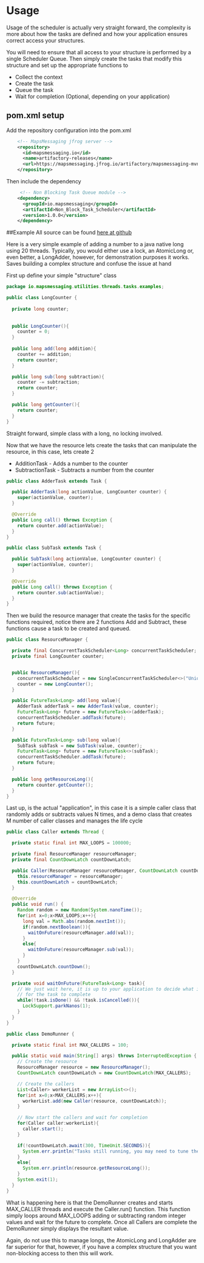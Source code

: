# Usage

Usage of the scheduler is actually very straight forward, the complexity is more about how the tasks are defined and how your application ensures correct access your structures.

You will need to ensure that all access to your structure is performed by a single Scheduler Queue. Then simply create the tasks that modify this structure and set up the appropriate functions to

* Collect the context
* Create the task
* Queue the task
* Wait for completion (Optional, depending on your application)


## pom.xml setup

Add the repository configuration into the pom.xml
``` xml
    <!-- MapsMessaging jfrog server -->
    <repository>
      <id>mapsmessaging.io</id>
      <name>artifactory-releases</name>
      <url>https://mapsmessaging.jfrog.io/artifactory/mapsmessaging-mvn-prod</url>
    </repository>
```    

Then include the dependency
``` xml
     <!-- Non Blocking Task Queue module -->
    <dependency>
      <groupId>io.mapsmessaging</groupId>
      <artifactId>Non_Block_Task_Scheduler</artifactId>
      <version>1.0.0</version>
    </dependency>
```    

##Example
All source can be found [here at github](https://github.com/Maps-Messaging/non_block_task_scheduler/tree/main/src/examples/java/io/mapsmessaging/utilities/threads/tasks/examples)


Here is a very simple example of adding a number to a java native long using 20 threads. Typically, you would either use a lock, an AtomicLong or, even better, a LongAdder, however, for demonstration purposes it works. Saves building a complex structure and confuse the issue at hand


First up define your simple "structure" class

```java
package io.mapsmessaging.utilities.threads.tasks.examples;

public class LongCounter {
  
  private long counter;
  
  
  public LongCounter(){
    counter = 0;
  }
  
  public long add(long addition){
    counter += addition;
    return counter;
  }

  public long sub(long subtraction){
    counter -= subtraction;
    return counter;
  }

  public long getCounter(){
    return counter;
  }
}
```

Straight forward, simple class with a long, no locking involved. 

Now that we have the resource lets create the tasks that can manipulate the resource, in this case, lets create 2

* AdditionTask - Adds a number to the counter
* SubtractionTask - Subtracts a number from the counter

```java
public class AdderTask extends Task {

  public AdderTask(long actionValue, LongCounter counter) {
    super(actionValue, counter);
  }

  @Override
  public Long call() throws Exception {
    return counter.add(actionValue);
  }
}
```

```java
public class SubTask extends Task {

  public SubTask(long actionValue, LongCounter counter) {
    super(actionValue, counter);
  }

  @Override
  public Long call() throws Exception {
    return counter.sub(actionValue);
  }
}
```

Then we build the resource manager that create the tasks for the specific functions required, notice there are 2 functions Add and Subtract, these functions cause a task to be created and queued.

```java
public class ResourceManager {

  private final ConcurrentTaskScheduler<Long> concurrentTaskScheduler;
  private final LongCounter counter;


  public ResourceManager(){
    concurrentTaskScheduler = new SingleConcurrentTaskScheduler<>("UniqueDomainName");
    counter = new LongCounter();
  }

  public FutureTask<Long> add(long value){
    AdderTask adderTask = new AdderTask(value, counter);
    FutureTask<Long> future = new FutureTask<>(adderTask);
    concurrentTaskScheduler.addTask(future);
    return future;
  }

  public FutureTask<Long> sub(long value){
    SubTask subTask = new SubTask(value, counter);
    FutureTask<Long> future = new FutureTask<>(subTask);
    concurrentTaskScheduler.addTask(future);
    return future;
  }

  public long getResourceLong(){
    return counter.getCounter();
  }
}
```

Last up, is the actual "application", in this case it is a simple caller class that randomly adds or subtracts values N times, and a demo class that creates M number of caller classes and manages the life cycle

```java
public class Caller extends Thread {

  private static final int MAX_LOOPS = 100000;

  private final ResourceManager resourceManager;
  private final CountDownLatch countDownLatch;

  public Caller(ResourceManager resourceManager, CountDownLatch countDownLatch){
    this.resourceManager = resourceManager;
    this.countDownLatch = countDownLatch;
  }

  @Override
  public void run() {
    Random random = new Random(System.nanoTime());
    for(int x=0;x<MAX_LOOPS;x++){
      long val = Math.abs(random.nextInt());
      if(random.nextBoolean()){
        waitOnFuture(resourceManager.add(val));
      }
      else{
        waitOnFuture(resourceManager.sub(val));
      }
    }
    countDownLatch.countDown();
  }

  private void waitOnFuture(FutureTask<Long> task){
    // We just wait here, it is up to your application to decide what it should do while it waits
    // for the task to complete
    while(!task.isDone() && !task.isCancelled()){
      LockSupport.parkNanos(1);
    }
  }
}
```

```java
public class DemoRunner {

  private static final int MAX_CALLERS = 100;

  public static void main(String[] args) throws InterruptedException {
    // Create the resource
    ResourceManager resource = new ResourceManager();
    CountDownLatch countDownLatch = new CountDownLatch(MAX_CALLERS);

    // Create the callers
    List<Caller> workerList = new ArrayList<>();
    for(int x=0;x<MAX_CALLERS;x++){
      workerList.add(new Caller(resource, countDownLatch));
    }

    // Now start the callers and wait for completion
    for(Caller caller:workerList){
      caller.start();
    }

    if(!countDownLatch.await(300, TimeUnit.SECONDS)){
      System.err.println("Tasks still running, you may need to tune the numbers to match your machine");
    }
    else{
      System.err.println(resource.getResourceLong());
    }
    System.exit(1);
  }
}

```

What is happening here is that the DemoRunner creates and starts MAX_CALLER threads and execute the Caller.run() function. This function simply loops around MAX_LOOPS adding or subtracting random integer values and wait for the future to complete. Once all Callers are complete the DemoRunner simply displays the resultant value.

Again, do not use this to manage longs, the AtomicLong and LongAdder are far superior for that, however, if you have a complex structure that you want non-blocking access to then this will work. 

